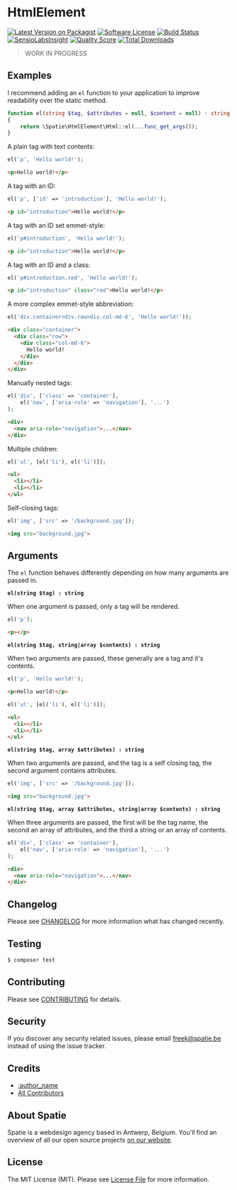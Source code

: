 # HtmlElement

[![Latest Version on Packagist](https://img.shields.io/packagist/v/spatie/:package_name.svg?style=flat-square)](https://packagist.org/packages/spatie/:package_name)
[![Software License](https://img.shields.io/badge/license-MIT-brightgreen.svg?style=flat-square)](LICENSE.md)
[![Build Status](https://img.shields.io/travis/spatie/:package_name/master.svg?style=flat-square)](https://travis-ci.org/spatie/:package_name)
[![SensioLabsInsight](https://img.shields.io/sensiolabs/i/xxxxxxxxx.svg?style=flat-square)](https://insight.sensiolabs.com/projects/xxxxxxxxx)
[![Quality Score](https://img.shields.io/scrutinizer/g/spatie/:package_name.svg?style=flat-square)](https://scrutinizer-ci.com/g/spatie/:package_name)
[![Total Downloads](https://img.shields.io/packagist/dt/spatie/:package_name.svg?style=flat-square)](https://packagist.org/packages/spatie/:package_name)

> WORK IN PROGRESS

## Examples

I recommend adding an `el` function to your application to improve readability over the static method.

```php
function el(string $tag, $attributes = null, $content = null) : string
{
    return \Spatie\HtmlElement\Html::el(...func_get_args());
}
```

A plain tag with text contents:

```php
el('p', 'Hello world!');
```
```html
<p>Hello world!</p>
```

A tag with an ID:

```php
el('p', ['id' => 'introduction'], 'Hello world!');
```
```html
<p id="introduction">Hello world!</p>
```

A tag with an ID set emmet-style:

```php
el('p#introduction', 'Hello world!');
```
```html
<p id="introduction">Hello world!</p>
```

A tag with an ID and a class:

```php
el('p#introduction.red', 'Hello world!');
```
```html
<p id="introduction" class="red">Hello world!</p>
```

A more complex emmet-style abbreviation:

```php
el('div.container>div.row>div.col-md-6', 'Hello world!'));
```
```html
<div class="container">
  <div class="row">
    <div class="col-md-6">
      Hello world!
    </div>
  </div>
</div>
```

Manually nested tags:

```php
el('div', ['class' => 'container'],
    el('nav', ['aria-role' => 'navigation'], '...')
);
```
```html
<div>
  <nav aria-role="navigation">...</nav>
</div>
```

Multiple children:

```php
el('ul', [el('li'), el('li')]);
```
```html
<ul>
  <li></li>
  <li></li>
</ul>
```

Self-closing tags:

```php
el('img', ['src' => '/background.jpg']);
```
```html
<img src="background.jpg">
```

## Arguments

The `el` function behaves differently depending on how many arguments are passed in.

**`el(string $tag) : string`**

When one argument is passed, only a tag will be rendered.

```php
el('p');
```
```html
<p></p>
```

**`el(string $tag, string|array $contents) : string`**

When two arguments are passed, these generally are a tag and it's contents.

```php
el('p', 'Hello world!');
```
```html
<p>Hello world!</p>
```

```php
el('ul', [el('li'), el('li')]);
```
```html
<ul>
  <li></li>
  <li></li>
</ul>
```

**`el(string $tag, array $attributes) : string`**

When two arguments are passed, and the tag is a self closing tag, the second argument contains attributes.

```php
el('img', ['src' => '/background.jpg']);
```
```html
<img src="background.jpg">
```

**`el(string $tag, array $attributes, string|array $contents) : string`**

When three arguments are passed, the first will be the tag name, the second an array of attributes, and the third a string or an array of contents.

```php
el('div', ['class' => 'container'],
    el('nav', ['aria-role' => 'navigation'], '...')
);
```
```html
<div>
  <nav aria-role="navigation">...</nav>
</div>
```

## Changelog

Please see [CHANGELOG](CHANGELOG.md) for more information what has changed recently.

## Testing

``` bash
$ composer test
```

## Contributing

Please see [CONTRIBUTING](.github/CONTRIBUTING.md) for details.

## Security

If you discover any security related issues, please email freek@spatie.be instead of using the issue tracker.

## Credits

- [:author_name](https://github.com/:author_username)
- [All Contributors](../../contributors)

## About Spatie
Spatie is a webdesign agency based in Antwerp, Belgium. You'll find an overview of all our open source projects [on our website](https://spatie.be/opensource).

## License

The MIT License (MIT). Please see [License File](LICENSE.md) for more information.
